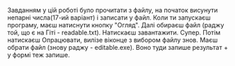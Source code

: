 Завданням у цій роботі було прочитати з файлу, на початок висунути непарні числа(17-ий варіант) і записати у файл.
Коли ти запускаєш програму, маєш натиснути кнопку "Огляд". Далі обираєш файл (раджу той, що є на Гіті - readable.txt). Натискаєш завантажити. Супер. Потім натискаєш Опрацювати, вилізе віконце з вибором файлу знов. Маєш обрати файл (знову раджу - editable.exe). Воно туди запише результат + у формі теж запише.
